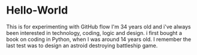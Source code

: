 # Hello-World
This is for experimenting with GitHub flow
I'm 34 years old and i've always been interested in technology, coding, logic and design.
i first bought a book on coding in Python, when I was around 14 years old. I remember the last test was to design an astroid destroying battleship game.
